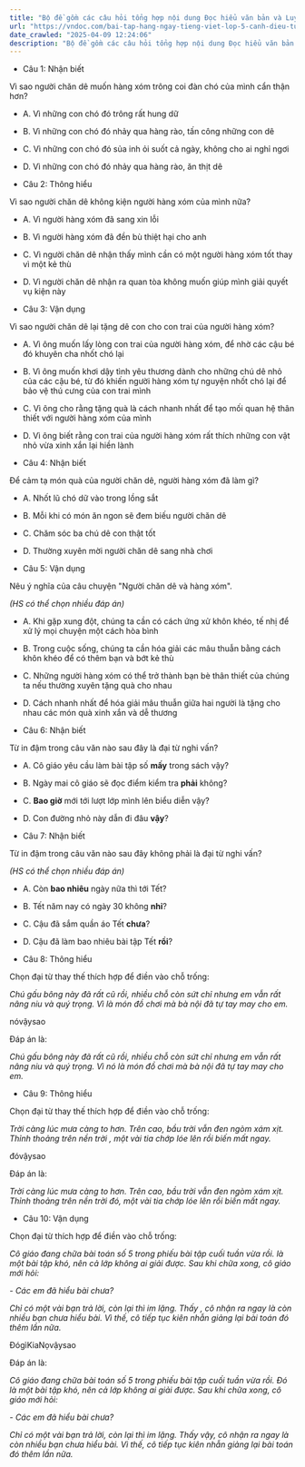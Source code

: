 ```yaml
---
title: "Bộ đề gồm các câu hỏi tổng hợp nội dung Đọc hiểu văn bản và Luyện từ và câu được học ở Tuần 14 trong chương trình Tiếng Việt lớp 5 Tập 1 Cánh Diều"
url: "https://vndoc.com/bai-tap-hang-ngay-tieng-viet-lop-5-canh-dieu-tuan-14-thu-5-331720"
date_crawled: "2025-04-09 12:24:06"
description: "Bộ đề gồm các câu hỏi tổng hợp nội dung Đọc hiểu văn bản và Luyện từ và câu được học ở Tuần 14 trong chương trình Tiếng Việt lớp 5 Tập 1 Cánh Diều"
---
```


* Câu 1:  Nhận biết

Vì sao người chăn dê muốn hàng xóm trông coi đàn chó của mình cẩn thận hơn?

  * A. Vì những con chó đó trông rất hung dữ 
  * B. Vì những con chó đó nhảy qua hàng rào, tấn công những con dê 
  * C. Vì những con chó đó sủa inh ỏi suốt cả ngày, không cho ai nghỉ ngơi 
  * D. Vì những con chó đó nhảy qua hàng rào, ăn thịt dê 



* Câu 2:  Thông hiểu

Vì sao người chăn dê không kiện người hàng xóm của mình nữa?

  * A. Vì người hàng xóm đã sang xin lỗi 
  * B. Vì người hàng xóm đã đền bù thiệt hại cho anh 
  * C. Vì người chăn dê nhận thấy mình cần có một người hàng xóm tốt thay vì một kẻ thù 
  * D. Vì người chăn dê nhận ra quan tòa không muốn giúp mình giải quyết vụ kiện này 



* Câu 3:  Vận dụng

Vì sao người chăn dê lại tặng dê con cho con trai của người hàng xóm?

  * A. Vì ông muốn lấy lòng con trai của người hàng xóm, để nhờ các cậu bé đó khuyên cha nhốt chó lại 
  * B. Vì ông muốn khơi dậy tình yêu thương dành cho những chú dê nhỏ của các cậu bé, từ đó khiến người hàng xóm tự nguyện nhốt chó lại để bảo vệ thú cưng của con trai mình 
  * C. Vì ông cho rằng tặng quà là cách nhanh nhất để tạo mối quan hệ thân thiết với người hàng xóm của mình 
  * D. Vì ông biết rằng con trai của người hàng xóm rất thích những con vật nhỏ vừa xinh xắn lại hiền lành 



* Câu 4:  Nhận biết

Để cảm tạ món quà của người chăn dê, người hàng xóm đã làm gì?

  * A. Nhốt lũ chó dữ vào trong lồng sắt 
  * B. Mỗi khi có món ăn ngon sẽ đem biếu người chăn dê 
  * C. Chăm sóc ba chú dê con thật tốt 
  * D. Thường xuyên mời người chăn dê sang nhà chơi 



* Câu 5:  Vận dụng

Nêu ý nghĩa của câu chuyện "Người chăn dê và hàng xóm".

_(HS có thể chọn nhiều đáp án)_

  * A. Khi gặp xung đột, chúng ta cần có cách ứng xử khôn khéo, tế nhị để xử lý mọi chuyện một cách hòa bình 
  * B. Trong cuộc sống, chúng ta cần hóa giải các mâu thuẫn bằng cách khôn khéo để có thêm bạn và bớt kẻ thù 
  * C. Những người hàng xóm có thể trở thành bạn bè thân thiết của chúng ta nếu thường xuyên tặng quà cho nhau 
  * D. Cách nhanh nhất để hóa giải mâu thuẫn giữa hai người là tặng cho nhau các món quà xinh xắn và dễ thương 



* Câu 6:  Nhận biết

Từ in đậm trong câu văn nào sau đây là đại từ nghi vấn?

  * A. Cô giáo yêu cầu làm bài tập số **mấy** trong sách vậy? 
  * B. Ngày mai cô giáo sẽ đọc điểm kiểm tra **phải** không? 
  * C. **Bao giờ** mới tới lượt lớp mình lên biểu diễn vậy? 
  * D. Con đường nhỏ này dẫn đi đâu **vậy**? 



* Câu 7:  Nhận biết

Từ in đậm trong câu văn nào sau đây không phải là đại từ nghi vấn?

_(HS có thể chọn nhiều đáp án)_

  * A. Còn **bao nhiêu** ngày nữa thì tới Tết? 
  * B. Tết năm nay có ngày 30 không **nhỉ**? 
  * C. Cậu đã sắm quần áo Tết **chưa**? 
  * D. Cậu đã làm bao nhiêu bài tập Tết **rồi**? 



* Câu 8:  Thông hiểu

Chọn đại từ thay thế thích hợp để điền vào chỗ trống:

_Chú gấu bông này đã rất cũ rồi, nhiều chỗ còn sứt chỉ nhưng em vẫn rất nâng niu và quý trọng. Vì là món đồ chơi mà bà nội đã tự tay may cho em._

nóvậysao

Đáp án là:

_Chú gấu bông này đã rất cũ rồi, nhiều chỗ còn sứt chỉ nhưng em vẫn rất nâng niu và quý trọng. Vì nó là món đồ chơi mà bà nội đã tự tay may cho em._

* Câu 9:  Thông hiểu

Chọn đại từ thay thế thích hợp để điền vào chỗ trống:

_Trời càng lúc mưa càng to hơn. Trên cao, bầu trời vẫn đen ngòm xám xịt. Thỉnh thoảng trên nền trời , một vài tia chớp lóe lên rồi biến mất ngay._

đóvậysao

Đáp án là:

_Trời càng lúc mưa càng to hơn. Trên cao, bầu trời vẫn đen ngòm xám xịt. Thỉnh thoảng trên nền trời đó, một vài tia chớp lóe lên rồi biến mất ngay._

* Câu 10:  Vận dụng

Chọn đại từ thích hợp để điền vào chỗ trống:

_Cô giáo đang chữa bài toán số 5 trong phiếu bài tập cuối tuần vừa rồi. là một bài tập khó, nên cả lớp không ai giải được. Sau khi chữa xong, cô giáo mới hỏi:_

_\- Các em đã hiểu bài chưa?_

_Chỉ có một vài bạn trả lời, còn lại thì im lặng. Thấy , cô nhận ra ngay là còn nhiều bạn chưa hiểu bài. Vì thế, cô tiếp tục kiên nhẫn giảng lại bài toán đó thêm lần nữa._

ĐógìKiaNọvậysao

Đáp án là:

_Cô giáo đang chữa bài toán số 5 trong phiếu bài tập cuối tuần vừa rồi. Đó là một bài tập khó, nên cả lớp không ai giải được. Sau khi chữa xong, cô giáo mới hỏi:_

_\- Các em đã hiểu bài chưa?_

_Chỉ có một vài bạn trả lời, còn lại thì im lặng. Thấy vậy, cô nhận ra ngay là còn nhiều bạn chưa hiểu bài. Vì thế, cô tiếp tục kiên nhẫn giảng lại bài toán đó thêm lần nữa._
